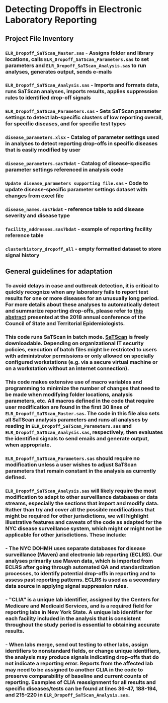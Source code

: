 # Detecting Dropoffs in Electronic Laboratory Reporting
## Project File Inventory
### `ELR_Dropoff_SaTScan_Master.sas` - Assigns folder and library locations, calls `ELR_Dropoff_SaTScan_Parameters.sas` to set parameters and `ELR_Dropoff_SaTScan_Analysis.sas` to run analyses, generates output, sends e-mails
### `ELR_Dropoff_SaTScan_Analysis.sas` - Imports and formats data, runs SaTScan analyses, imports results, applies suppression rules to identified drop-off signals
### `ELR_Dropoff_SaTScan_Parameters.sas` - Sets SaTScan parameter settings to detect lab-specific clusters of low reporting overall, for specific diseases, and for specific test types
### `disease_parameters.xlsx` - Catalog of parameter settings used in analyses to detect reporting drop-offs in specific diseases that is easily modified by user
### `disease_parameters.sas7bdat` - Catalog of disease-specific parameter settings referenced in analysis code
### `Update disease_parameters supporting file.sas` - Code to update disease-specific parameter settings dataset with changes from excel file
### `disease_names.sas7bdat` - reference table to add disease severity and disease type
### `facility_addresses.sas7bdat` - example of reporting facility reference table
### `clusterhistory_dropoff_all` - empty formatted dataset to store signal history

## General guidelines for adaptation
### To avoid delays in case and outbreak detection, it is critical to quickly recognize when any laboratory fails to report test results for one or more diseases for an unusually long period. For more details about these analyses to automatically detect and summarize reporting drop-offs, please refer to [this abstract](https://cste.confex.com/cste/2018/meetingapp.cgi/Paper/9525) presented at the 2018 annual conference of the Council of State and Territorial Epidemiologists.
### This code runs SaTScan in batch mode. [SaTScan](https://www.satscan.org) is freely downloadable. Depending on organizational IT security policies, execution of batch files might be restricted to users with administrator permissions or only allowed on specially configured workstations (e.g. via a secure virtual machine or on a workstation without an internet connection). 
### This code makes extensive use of macro variables and programming to minimize the number of changes that need to be made when modifying folder locations, analysis parameters, etc. All macros defined in the code that require user modification are found in the first 30 lines of `ELR_Dropoff_SaTScan_Master.sas`. The code in this file also sets all SaTScan analysis parameters and runs all analyses by reading in `ELR_Dropoff_SaTScan_Parameters.sas` and `ELR_Dropoff_SaTScan_Analysis.sas`, respectively, then evaluates the identified signals to send emails and generate output, when appropriate.
### `ELR_Dropoff_SaTScan_Parameters.sas` should require no modification unless a user wishes to adjust SaTScan parameters that remain constant in the analysis as currently defined.
### `ELR_Dropoff_SaTScan_Analysis.sas` will likely require the most modification to adapt to other surveillance databases or data streams, especially the sections that import and modify data. Rather than try and cover all the possible modifications that might be required for other jurisdictions, we will highlight illustrative features and caveats of the code as adapted for the NYC disease surveillance system, which might or might not be applicable for other jurisdictions. These include:
### - The NYC DOHMH uses separate databases for disease surveillance (Maven) and electronic lab reporting (ECLRS). Our analyses primarily use Maven data, which is imported from ECLRS after going through automated QA and standardization processes, to identify potential drop-offs in reporting and to assess past reporting patterns. ECLRS is used as a secondary data source in applying signal suppression rules.
### - "CLIA" is a unique lab identifier, assigned by the Centers for Medicare and Medicaid Services, and is a required field for reporting labs in New York State. A unique lab identifier for each facility included in the analysis that is consistent throughout the study period is essential to obtaining accurate results.
### - When labs merge, send out testing to other labs, assign identifiers to nonstandard fields, or change unique identifiers, the analysis may produce signals indicating drop-offs that do not indicate a reporting error. Reports from the affected lab may need to be assigned to another CLIA in the code to preserve comparability of baseline and current counts of reporting. Examples of CLIA reassignment for all results and specific diseases/tests can be found at lines 36-47, 188-194, and 215-220 in  `ELR_Dropoff_SaTScan_Analysis.sas`.

